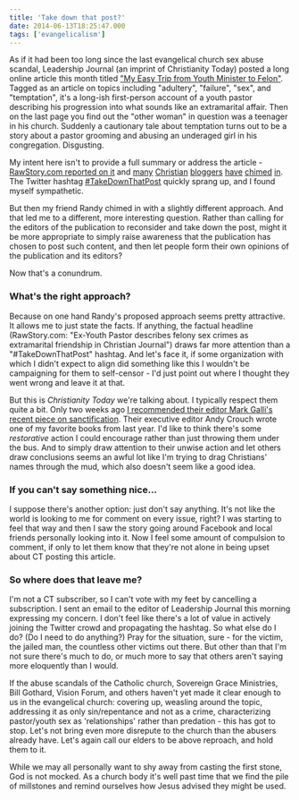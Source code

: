 ```yaml
---
title: 'Take down that post?'
date: 2014-06-13T18:25:47.000
tags: ['evangelicalism']
---
```


As if it had been too long since the last evangelical church sex abuse scandal, Leadership Journal (an imprint of Christianity Today) posted a long online article this month titled ["My Easy Trip from Youth Minister to Felon"](http://www.christianitytoday.com/le/2014/june-online-only/my-easy-trip-from-youth-minister-to-felon.html?allcomments=true&showall=true). Tagged as an article on topics including "adultery", "failure", "sex", and "temptation", it's a long-ish first-person account of a youth pastor describing his progression into what sounds like an extramarital affair. Then on the last page you find out the "other woman" in question was a teenager in his church. Suddenly a cautionary tale about temptation turns out to be a story about a pastor grooming and abusing an underaged girl in his congregation. Disgusting.

My intent here isn't to provide a full summary or address the article - [RawStory.com reported on it](http://www.rawstory.com/rs/2014/06/13/ex-youth-pastor-describes-felony-sex-crimes-as-extramarital-friendship-in-christian-journal/) and [many](http://redemptionpictures.com/2014/06/13/my-innocence-was-stolen/?utm_content=buffer839ec&utm_medium=social&utm_source=twitter.com&utm_campaign=buffer) [Christian](http://defeatingthedragons.wordpress.com/2014/06/12/leadership-journal-christianity-today-and-takedownthatpost/) [bloggers](http://www.elizabethesther.com/2014/06/an-open-letter-to-christianity-today-take-down-the-rape-post-its-not-an-extramarital-relationship-its-rape-ctmagazine.html) [have](http://www.patheos.com/blogs/lovejoyfeminism/2014/06/christianity-todays-good-man-project-moment.html) [chimed](http://hopefullyknown.com/2014/06/12/because-its-time-to-take-down-that-post/) [in](http://www.patheos.com/blogs/friendlyatheist/2014/06/12/why-did-a-journal-for-christian-pastors-give-a-platform-to-a-sexual-predator/#ixzz34TCeBGpg). The Twitter hashtag [#TakeDownThatPost](https://twitter.com/search?q=%23takedownthatpost&src=typd) quickly sprang up, and I found myself sympathetic.

But then my friend Randy chimed in with a slightly different approach. And that led me to a different, more interesting question. Rather than calling for the editors of the publication to reconsider and take down the post, might it be more appropriate to simply raise awareness that the publication has chosen to post such content, and then let people form their own opinions of the publication and its editors?

Now that's a conundrum.

### What's the right approach?

Because on one hand Randy's proposed approach seems pretty attractive. It allows me to just state the facts. If anything, the factual headline (RawStory.com: "Ex-Youth Pastor describes felony sex crimes as extramarital friendship in Christian Journal") draws far more attention than a "#TakeDownThatPost" hashtag. And let's face it, if some organization with which I didn't expect to align did something like this I wouldn't be campaigning for them to self-censor - I'd just point out where I thought they went wrong and leave it at that.

But this is _Christianity Today_ we're talking about. I typically respect them quite a bit. Only two weeks ago [I recommended their editor Mark Galli's recent piece on sanctification](http://chrishubbs.com/2014/05/29/real-transformation-happens-when/). Their executive editor Andy Crouch wrote one of my favorite books from last year. I'd like to think there's some _restorative_ action I could encourage rather than just throwing them under the bus. And to simply draw attention to their unwise action and let others draw conclusions seems an awful lot like I'm trying to drag Christians' names through the mud, which also doesn't seem like a good idea.

### If you can't say something nice...

I suppose there's another option: just don't say anything. It's not like the world is looking to me for comment on every issue, right? I was starting to feel that way and then I saw the story going around Facebook and local friends personally looking into it. Now I feel some amount of compulsion to comment, if only to let them know that they're not alone in being upset about CT posting this article.

### So where does that leave me?

I'm not a CT subscriber, so I can't vote with my feet by cancelling a subscription. I sent an email to the editor of Leadership Journal this morning expressing my concern. I don't feel like there's a lot of value in actively joining the Twitter crowd and propagating the hashtag. So what else do I do? (Do I need to do anything?) Pray for the situation, sure - for the victim, the jailed man, the countless other victims out there. But other than that I'm not sure there's much to do, or much more to say that others aren't saying more eloquently than I would.

If the abuse scandals of the Catholic church, Sovereign Grace Ministries, Bill Gothard, Vision Forum, and others haven't yet made it clear enough to us in the evangelical church: covering up, weasling around the topic, addressing it as only sin/repentance and not as a crime, characterizing pastor/youth sex as 'relationships' rather than predation - this has got to stop. Let's not bring even more disrepute to the church than the abusers already have. Let's again call our elders to be above reproach, and hold them to it.

While we may all personally want to shy away from casting the first stone, God is not mocked. As a church body it's well past time that we find the pile of millstones and remind ourselves how Jesus advised they might be used.
